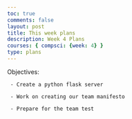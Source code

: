```yaml
---
toc: true
comments: false
layout: post
title: This week plans
description: Week 4 Plans
courses: { compsci: {week: 4} }
type: plans
---
```


Objectives:

     - Create a python flask server

     - Work on creating our team manifesto

     - Prepare for the team test